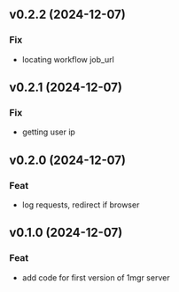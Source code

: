 ## v0.2.2 (2024-12-07)

### Fix

- locating workflow job_url

## v0.2.1 (2024-12-07)

### Fix

- getting user ip

## v0.2.0 (2024-12-07)

### Feat

- log requests, redirect if browser

## v0.1.0 (2024-12-07)

### Feat

- add code for first version of 1mgr server
